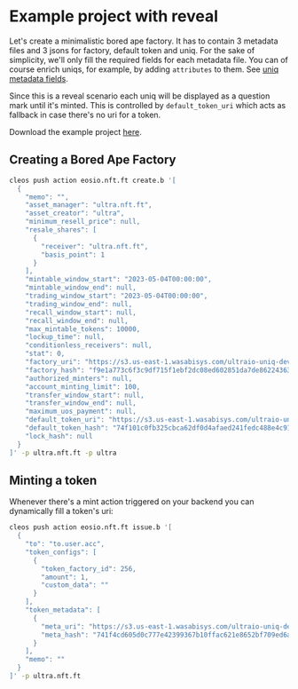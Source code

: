 # Example project with reveal

Let's create a minimalistic bored ape factory. It has to contain 3 metadata files and 3 jsons
for factory, default token and uniq. For the sake of simplicity, we'll only fill the required fields for each metadata file. You can of course enrich uniqs, for example, by adding `attributes` to them. See [uniq metadata fields](../uniq-metadata.md#metadata-fields).

Since this is a reveal scenario each uniq will be displayed as a question mark until it's minted. This is controlled by `default_token_uri` which acts as fallback in case there's no uri for a token.

Download the example project [here](https://s3.us-east-1.wasabisys.com/ultraio-uniq-dev/example-pfp-project.zip).

## Creating a Bored Ape Factory

```sh
cleos push action eosio.nft.ft create.b '[
  {
    "memo": "",
    "asset_manager": "ultra.nft.ft",
    "asset_creator": "ultra",
    "minimum_resell_price": null,
    "resale_shares": [
      {
        "receiver": "ultra.nft.ft",
        "basis_point": 1
      }
    ],
    "mintable_window_start": "2023-05-04T00:00:00",
    "mintable_window_end": null,
    "trading_window_start": "2023-05-04T00:00:00",
    "trading_window_end": null,
    "recall_window_start": null,
    "recall_window_end": null,
    "max_mintable_tokens": 10000,
    "lockup_time": null,
    "conditionless_receivers": null,
    "stat": 0,
    "factory_uri": "https://s3.us-east-1.wasabisys.com/ultraio-uniq-dev/example-pfp-project/factory.json",
    "factory_hash": "f9e1a773c6f3c9df715f1ebf2dc08ed602851da7de862243630d0151632117c2",
    "authorized_minters": null,
    "account_minting_limit": 100,
    "transfer_window_start": null,
    "transfer_window_end": null,
    "maximum_uos_payment": null,
    "default_token_uri": "https://s3.us-east-1.wasabisys.com/ultraio-uniq-dev/example-pfp-project/default.json",
    "default_token_hash": "74f101c0fb325cbca62df0d4afaed241fedc488e4c917049c8fddaf7980d1858",
    "lock_hash": null
  }
]' -p ultra.nft.ft -p ultra
```

## Minting a token

Whenever there's a mint action triggered on your backend you can dynamically fill a token's uri:

```sh
cleos push action eosio.nft.ft issue.b '[
  {
    "to": "to.user.acc",
    "token_configs": [
      {
        "token_factory_id": 256,
        "amount": 1,
        "custom_data": ""
      }
    ],
    "token_metadata": [
      {
        "meta_uri": "https://s3.us-east-1.wasabisys.com/ultraio-uniq-dev/example-pfp-project/uniq.json",
        "meta_hash": "741f4cd605d0c777e42399367b10ffac621e8652bf709ed6ada2dd06d570f144"
      }
    ],
    "memo": ""
  }
]' -p ultra.nft.ft
```

